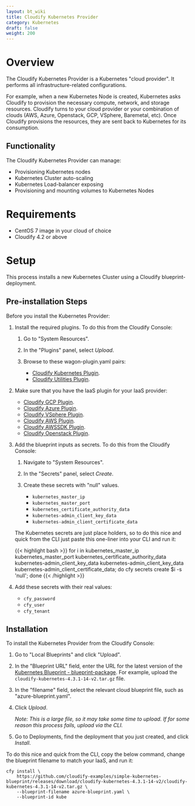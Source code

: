 ```yaml
---
layout: bt_wiki
title: Cloudify Kubernetes Provider
category: Kubernetes
draft: false
weight: 200
---
```


# Overview

The Cloudify Kubernetes Provider is a Kubernetes "cloud provider". It performs all infrastructure-related configurations.

For example, when a new Kubernetes Node is created, Kubernetes asks Cloudify to provision the necessary compute, network, and storage resources. Cloudify turns to your cloud provider or your combination of clouds (AWS, Azure, Openstack, GCP, VSphere, Baremetal, etc). Once Cloudify provisions the resources, they are sent back to Kubernetes for its consumption.

## Functionality

The Cloudify Kubernetes Provider can manage:

* Provisioning Kubernetes nodes
* Kubernetes Cluster auto-scaling
* Kubernetes Load-balancer exposing
* Provisioning and mounting volumes to Kubernetes Nodes

# Requirements

* CentOS 7 image in your cloud of choice
* Cloudify 4.2 or above

# Setup

This process installs a new Kubernetes Cluster using a Cloudify blueprint-deployment.

## Pre-installation Steps

Before you install the Kubernetes Provider:

1. Install the required plugins. To do this from the Cloudify Console:

    1. Go to "System Resources".
    1. In the "Plugins" panel, select *Upload*.
    1. Browse to these wagon-plugin.yaml pairs:

        * [Cloudify Kubernetes Plugin](https://github.com/cloudify-incubator/cloudify-kubernetes-plugin/releases).
        * [Cloudify Utilities Plugin](https://github.com/cloudify-incubator/cloudify-utilities-plugin/releases).

1. Make sure that you have the IaaS plugin for your IaaS provider:

    * [Cloudify GCP Plugin](https://github.com/cloudify-cosmo/cloudify-gcp-plugin/releases).
    * [Cloudify Azure Plugin](https://github.com/cloudify-incubator/cloudify-azure-plugin/releases).
    * [Cloudify VSphere Plugin](https://github.com/cloudify-cosmo/cloudify-vsphere-plugin/releases).
    * [Cloudify AWS Plugin](https://github.com/cloudify-cosmo/cloudify-aws-plugin/releases).
    * [Cloudify AWSSDK Plugin](https://github.com/cloudify-incubator/cloudify-awssdk-plugin/releases).
    * [Cloudify Openstack Plugin](https://github.com/cloudify-cosmo/cloudify-openstack-plugin/releases).

1. Add the blueprint inputs as secrets. To do this from the Cloudify Console:

    1. Navigate to "System Resources".
    1. In the "Secrets" panel, select *Create*.
    1. Create these secrets with "null" values.

        * `kubernetes_master_ip`
        * `kubernetes_master_port`
        * `kubernetes_certificate_authority_data`
        * `kubernetes-admin_client_key_data`
        * `kubernetes-admin_client_certificate_data`

    The Kubernetes secrets are just place holders, so to do this nice and quick from the CLI just paste this one-liner into your CLI and run it:

    {{< highlight bash >}}
    for i in kubernetes_master_ip kubernetes_master_port kubernetes_certificate_authority_data kubernetes-admin_client_key_data kubernetes-admin_client_key_data kubernetes-admin_client_certificate_data; do cfy secrets create $i -s 'null'; done
    {{< /highlight >}}

1. Add these secrets with their real values:

    * `cfy_password`
    * `cfy_user`
    * `cfy_tenant`

## Installation

To install the Kubernetes Provider from the Cloudify Console:

1. Go to "Local Blueprints" and click "Upload".
1. In the "Blueprint URL" field, enter the URL for the latest version of the [Kubernetes Blueprint - blueprint-package](https://github.com/cloudify-examples/simple-kubernetes-blueprint/releases). 
    For example, upload the `cloudify-kubernetes-4.3.1-14-v2.tar.gz` file.
1. In the "filename" field, select the relevant cloud blueprint file, such as "azure-blueprint.yaml".
1. Click *Upload*.

    _Note: This is a large file, so it may take some time to upload. If for some reason this process fails, upload via the CLI._

1. Go to Deployments, find the deployment that you just created, and click *Install*.

To do this nice and quick from the CLI, copy the below command, change the blueprint filename to match your IaaS, and run it:

```shell
cfy install \
    https://github.com/cloudify-examples/simple-kubernetes-blueprint/releases/download/cloudify-kubernetes-4.3.1-14-v2/cloudify-kubernetes-4.3.1-14-v2.tar.gz \
    --blueprint-filename azure-blueprint.yaml \
    --blueprint-id kube
```

